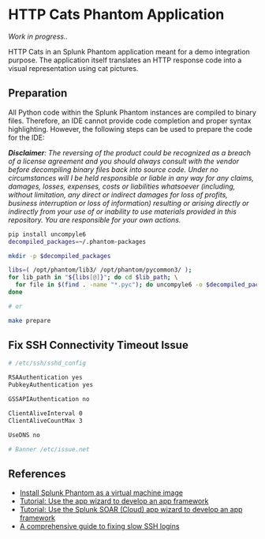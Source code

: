 # HTTP Cats Phantom Application

*Work in progress..*

HTTP Cats in an Splunk Phantom application meant for a demo integration purpose. The application itself translates an HTTP response code into a visual representation using cat pictures.

## Preparation

All Python code within the Splunk Phantom instances are compiled to binary files. Therefore, an IDE cannot provide code completion and proper syntax highlighting. However, the following steps can be used to prepare the code for the IDE:

***Disclaimer**: The reversing of the product could be recognized as a breach of a license agreement and you should always consult with the vendor before decompiling binary files back into source code. Under no circumstances will I be held responsible or liable in any way for any claims, damages, losses, expenses, costs or liabilities whatsoever (including, without limitation, any direct or indirect damages for loss of profits, business interruption or loss of information) resulting or arising directly or indirectly from your use of or inability to use materials provided in this repository. You are responsible for your own
actions.*

```bash
pip install uncompyle6
decompiled_packages=~/.phantom-packages

mkdir -p $decompiled_packages

libs=( /opt/phantom/lib3/ /opt/phantom/pycommon3/ );
for lib_path in "${libs[@]}"; do cd $lib_path; \
  for file in $(find . -name "*.pyc"); do uncompyle6 -o $decompiled_packages/${file::-1} $file; done; \
done

# or

make prepare
```


## Fix SSH Connectivity Timeout Issue

```bash
# /etc/ssh/sshd_config

RSAAuthentication yes
PubkeyAuthentication yes

GSSAPIAuthentication no

ClientAliveInterval 0
ClientAliveCountMax 3

UseDNS no

# Banner /etc/issue.net
```

## References

- [Install Splunk Phantom as a virtual machine image](https://docs.splunk.com/Documentation/Phantom/4.10.7/Install/InstallOVA)
- [Tutorial: Use the app wizard to develop an app framework](https://docs.splunk.com/Documentation/Phantom/4.10.7/DevelopApps/Tutorial)
- [Tutorial: Use the Splunk SOAR (Cloud) app wizard to develop an app framework](https://docs.splunk.com/Documentation/SOAR/current/DevelopApps/Tutorial)
- [A comprehensive guide to fixing slow SSH logins](https://jrs-s.net/2017/07/01/slow-ssh-logins/)
